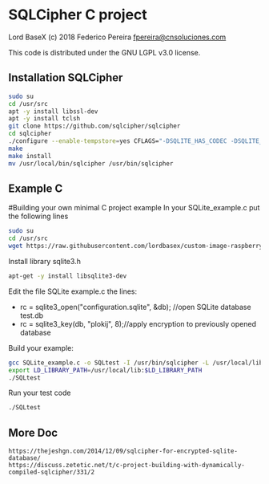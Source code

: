 # SQLCipher C project

Lord BaseX (c) 2018
 Federico Pereira <fpereira@cnsoluciones.com>

This code is distributed under the GNU LGPL v3.0 license.



## Installation SQLCipher


```bash
sudo su
cd /usr/src
apt -y install libssl-dev
apt -y install tclsh
git clone https://github.com/sqlcipher/sqlcipher
cd sqlcipher
./configure --enable-tempstore=yes CFLAGS="-DSQLITE_HAS_CODEC -DSQLITE_ENABLE_FTS3 -DSQLITE_ENABLE_FTS3_PARENTHESIS" LDFLAGS="-lcrypto"
make
make install
mv /usr/local/bin/sqlcipher /usr/bin/sqlcipher
```

## Example C

#Building your own minimal C project example
In your SQLite_example.c put the following lines 

```bash
sudo su
cd /usr/src
wget https://raw.githubusercontent.com/lordbasex/custom-image-raspberry/master/SQLCipher/SQLite_example.c -O /usr/src/SQLite_example.c
````

Install library sqlite3.h
```bash
apt-get -y install libsqlite3-dev
````

Edit the file SQLite example.c the lines:

* rc = sqlite3_open("configuration.sqlite", &db); //open SQLite database test.db
* rc = sqlite3_key(db, "plokij", 8);//apply encryption to previously opened database

Build your example:

```bash
gcc SQLite_example.c -o SQLtest -I /usr/bin/sqlcipher -L /usr/local/lib/libsqlcipher.a -lsqlcipher
export LD_LIBRARY_PATH=/usr/local/lib:$LD_LIBRARY_PATH
./SQLtest
```
Run your test code
```bash
./SQLtest
```


## More Doc

```
https://thejeshgn.com/2014/12/09/sqlcipher-for-encrypted-sqlite-database/
https://discuss.zetetic.net/t/c-project-building-with-dynamically-compiled-sqlcipher/331/2
```
